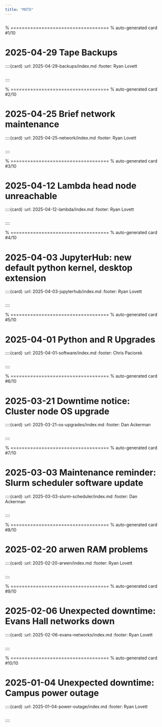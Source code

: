 ```yaml
---
title: "MOTD"
---
```


```{include} header.md
```

% ===================================
% auto-generated card #1/10

# 2025-04-29 Tape Backups

::::{card}
:url: 2025-04-29-backups/index.md
:footer: Ryan Lovett


```{include} ./2025-04-29-backups/index.md
```
::::

% ===================================
% auto-generated card #2/10

# 2025-04-25 Brief network maintenance

::::{card}
:url: 2025-04-25-network/index.md
:footer: Ryan Lovett


```{include} ./2025-04-25-network/index.md
```
::::

% ===================================
% auto-generated card #3/10

# 2025-04-12 Lambda head node unreachable

::::{card}
:url: 2025-04-12-lambda/index.md
:footer: Ryan Lovett


```{include} ./2025-04-12-lambda/index.md
```
::::

% ===================================
% auto-generated card #4/10

# 2025-04-03 JupyterHub: new default python kernel, desktop extension

::::{card}
:url: 2025-04-03-jupyterhub/index.md
:footer: Ryan Lovett


```{include} ./2025-04-03-jupyterhub/index.md
```
::::

% ===================================
% auto-generated card #5/10

# 2025-04-01 Python and R Upgrades

::::{card}
:url: 2025-04-01-software/index.md
:footer: Chris Paciorek


```{include} ./2025-04-01-software/index.md
```
::::

% ===================================
% auto-generated card #6/10

# 2025-03-21 Downtime notice: Cluster node OS upgrade

::::{card}
:url: 2025-03-21-os-upgrades/index.md
:footer: Dan Ackerman


```{include} ./2025-03-21-os-upgrades/index.md
```
::::

% ===================================
% auto-generated card #7/10

# 2025-03-03 Maintenance reminder: Slurm scheduler software update

::::{card}
:url: 2025-03-03-slurm-scheduler/index.md
:footer: Dan Ackerman


```{include} ./2025-03-03-slurm-scheduler/index.md
```
::::

% ===================================
% auto-generated card #8/10

# 2025-02-20 arwen RAM problems

::::{card}
:url: 2025-02-20-arwen/index.md
:footer: Ryan Lovett


```{include} ./2025-02-20-arwen/index.md
```
::::

% ===================================
% auto-generated card #9/10

# 2025-02-06 Unexpected downtime: Evans Hall networks down

::::{card}
:url: 2025-02-06-evans-networks/index.md
:footer: Ryan Lovett


```{include} ./2025-02-06-evans-networks/index.md
```
::::

% ===================================
% auto-generated card #10/10

# 2025-01-04 Unexpected downtime: Campus power outage

::::{card}
:url: 2025-01-04-power-outage/index.md
:footer: Ryan Lovett


```{include} ./2025-01-04-power-outage/index.md
```
::::
